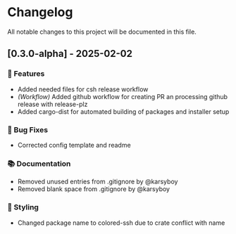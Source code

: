 # Changelog

All notable changes to this project will be documented in this file.

## [0.3.0-alpha] - 2025-02-02

### 🚀 Features

- Added needed files for csh release workflow
- *(Workflow)* Added github workflow for creating PR an processing github release with release-plz
- Added cargo-dist for automated building of packages and installer setup

### 🐛 Bug Fixes

- Corrected config template and readme

### 📚 Documentation

- Removed unused entries from .gitignore by @karsyboy
- Removed blank space from .gitignore by @karsyboy

### 🎨 Styling

- Changed package  name to colored-ssh due to crate conflict with name

<!-- generated by git-cliff -->
